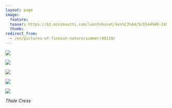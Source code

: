 ```yaml
---
layout: page
image:
  feature:
  teaser: https://b2.minimuutti.com/luontokuvat/kes%C3%A4/9/DS44948-245px.jpg
  thumb:
redirect_from:
  - /en/pictures-of-finnish-nature/summer/00119/
---
```


![](https://b2.minimuutti.com/luontokuvat/kes%C3%A4/9/DS44926-800px.jpg)

![](https://b2.minimuutti.com/luontokuvat/kes%C3%A4/9/DS44933-800px.jpg)

![](https://b2.minimuutti.com/luontokuvat/kes%C3%A4/9/DS44937-800px.jpg)

![](https://b2.minimuutti.com/luontokuvat/kes%C3%A4/9/DS44948-800px.jpg)

![](https://b2.minimuutti.com/luontokuvat/kes%C3%A4/9/DS44945-800px.jpg)

*Thale Cress*
